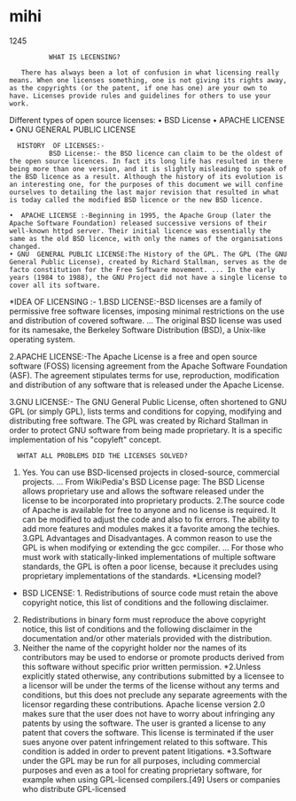 # mihi
1245


              WHAT IS LECENSING?

       There has always been a lot of confusion in what licensing really means. When one licenses something, one is not giving its rights away, as the copyrights (or the patent, if one has one) are your own to have. Licenses provide rules and guidelines for others to use your work.
Different types of open source licenses: 
    • BSD License
    • APACHE LICENSE
    • GNU  GENERAL PUBLIC LICENSE

      HISTORY  OF LICENSES:-
              BSD License:- the BSD licence can claim to be the oldest of the open source licences. In fact its long life has resulted in there being more than one version, and it is slightly misleading to speak of the BSD licence as a result. Although the history of its evolution is an interesting one, for the purposes of this document we will confine ourselves to detailing the last major revision that resulted in what is today called the modified BSD licence or the new BSD licence. 
       
    •  APACHE LICENSE :-Beginning in 1995, the Apache Group (later the Apache Software Foundation) released successive versions of their well-known httpd server. Their initial licence was essentially the same as the old BSD licence, with only the names of the organisations changed.
    • GNU  GENERAL PUBLIC LICENSE:The History of the GPL. The GPL (The GNU General Public License), created by Richard Stallman, serves as the de facto constitution for the Free Software movement. ... In the early years (1984 to 1988), the GNU Project did not have a single license to cover all its software.

*IDEA OF LICENSING :-
1.BSD LICENSE:-BSD licenses are a family of permissive free software licenses, imposing minimal restrictions on the use and distribution of covered software. ... The original BSD license was used for its namesake, the Berkeley Software Distribution (BSD), a Unix-like operating system.

2.APACHE LICENSE:-The Apache License is a free and open source software (FOSS) licensing agreement from the Apache Software Foundation (ASF). The agreement stipulates terms for use, reproduction, modification and distribution of any software that is released under the Apache License.

3.GNU LICENSE:- The GNU General Public License, often shortened to GNU GPL (or simply GPL), lists terms and conditions for copying, modifying and distributing free software. The GPL was created by Richard Stallman in order to protect GNU software from being made proprietary. It is a specific implementation of his "copyleft" concept.
     
      WHTAT ALL PROBLEMS DID THE LICENSES SOLVED?
1. Yes. You can use BSD-licensed projects in closed-source, commercial projects. ... From WikiPedia's BSD License page: The BSD License allows proprietary use and allows the software released under the license to be incorporated into proprietary products.
2.The source code of Apache is available for free to anyone and no license is required. It can be modified to adjust the code and also to fix errors. The ability to add more features and modules makes it a favorite among the techies.
3.GPL Advantages and Disadvantages. A common reason to use the GPL is when modifying or extending the gcc compiler. ... For those who must work with statically-linked implementations of multiple software standards, the GPL is often a poor license, because it precludes using proprietary implementations of the standards.
                        *Licensing model?
* BSD LICENSE: 1. Redistributions of source code must retain the above copyright notice, this list of conditions and the following disclaimer.
2. Redistributions in binary form must reproduce the above copyright notice, this list of conditions and the following disclaimer in the documentation and/or other materials provided with the distribution.
3. Neither the name of the copyright holder nor the names of its contributors may be used to endorse or promote products derived from this software without specific prior written permission.
*2.Unless explicitly stated otherwise, any contributions submitted by a licensee to a licensor will be under the terms of the license without any terms and conditions, but this does not preclude any separate agreements with the licensor regarding these contributions. 
Apache license version 2.0 makes sure that the user does not have to worry about infringing any patents by using the software. The user is granted a license to any patent that covers the software. This license is terminated if the user sues anyone over patent infringement related to this software. This condition is added in order to prevent patent litigations. 
*3.Software under the GPL may be run for all purposes, including commercial purposes and even as a tool for creating proprietary software, for example when using GPL-licensed compilers.[49] Users or companies who distribute GPL-licensed 
